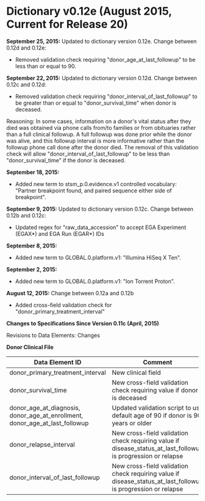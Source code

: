 # Dictionary v0.12e (August 2015, Current for Release 20)

**September 25, 2015:**
Updated to dictionary version 0.12e. Change between 0.12d and 0.12e:

* Removed validation check requiring "donor_age_at_last_followup" to be less than or equal to 90.

**September 22, 2015:**
Updated to dictionary version 0.12d. Change between 0.12c and 0.12d:

* Removed validation check requiring "donor_interval_of_last_followup" to be greater than or equal to "donor_survival_time" when donor is deceased. 

Reasoning: In some cases, information on a donor's vital status after they died was obtained via phone calls from/to families or from obituaries rather than a full clinical followup. A full followup was done prior while the donor was alive, and this followup interval is more informative rather than the followup phone call done after the donor died. The removal of this validation check will allow "donor_interval_of_last_followup" to be less than "donor_survival_time" if the donor is deceased.

**September 18, 2015:**

* Added new term to stsm_p.0.evidence.v1 controlled vocabulary: "Partner breakpoint found, and paired sequence either side of breakpoint".

**September 9, 2015:**
Updated to dictionary version 0.12c. Change between 0.12b and 0.12c:

* Updated regex for "raw_data_accession" to accept EGA Experiment (EGAX*) and EGA Run (EGAR*) IDs

**September 8, 2015:**

* Added new term to GLOBAL.0.platform.v1: "Illumina HiSeq X Ten".

**September 2, 2015:**

* Added new term to GLOBAL.0.platform.v1: "Ion Torrent Proton".

**August 12, 2015:**
Change between 0.12a and 0.12b

* Added cross-field validation check for "donor_primary_treatment_interval"

**Changes to Specifications Since Version 0.11c (April, 2015)**

Revisions to Data Elements: Changes

**Donor Clinical File**

| Data Element ID | Comment |
| ----            | ----    |
| donor_primary_treatment_interval | New clinical field |
| donor_survival_time | New cross-field validation check requiring value if donor is deceased |
| donor_age_at_diagnosis, donor_age_at_enrollment, donor_age_at_last_followup | Updated validation script to use default age of 90 if donor is 90 years or older |
| donor_relapse_interval | New cross-field validation check requiring value if disease_status_at_last_followup is progression or relapse |
| donor_interval_of_last_followup | New cross-field validation check requiring value if disease_status_at_last_followup is progression or relapse |